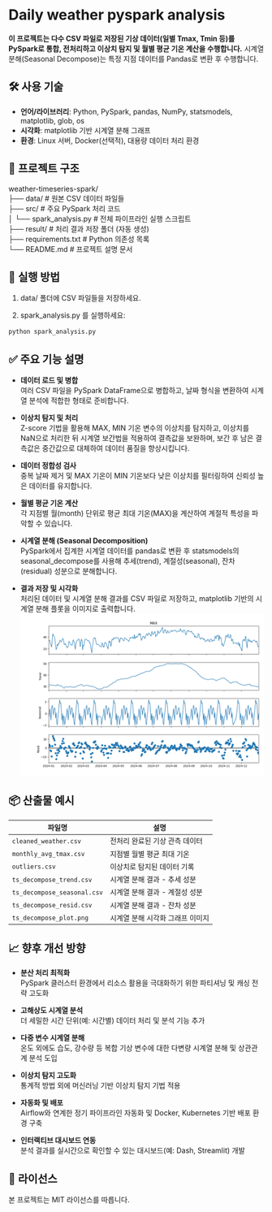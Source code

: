# Daily weather pyspark analysis

**이 프로젝트는 다수 CSV 파일로 저장된 기상 데이터(일별 Tmax, Tmin 등)를 PySpark로 통합, 전처리하고 이상치 탐지 및 월별 평균 기온 계산을 수행합니다.**
시계열 분해(Seasonal Decompose)는 특정 지점 데이터를 Pandas로 변환 후 수행합니다.


## 🛠 사용 기술

- **언어/라이브러리**: Python, PySpark, pandas, NumPy, statsmodels, matplotlib, glob, os  
- **시각화**: matplotlib 기반 시계열 분해 그래프  
- **환경**: Linux 서버, Docker(선택적), 대용량 데이터 처리 환경  

## 📁 프로젝트 구조

weather-timeseries-spark/  
├── data/                          # 원본 CSV 데이터 파일들  
├── src/                          # 주요 PySpark 처리 코드  
│   └── spark_analysis.py         # 전체 파이프라인 실행 스크립트  
├── result/                       # 처리 결과 저장 폴더 (자동 생성)  
├── requirements.txt              # Python 의존성 목록  
└── README.md                     # 프로젝트 설명 문서  

## 🚀 실행 방법

1. data/ 폴더에 CSV 파일들을 저장하세요.

2. spark_analysis.py 를 실행하세요:
```bash
python spark_analysis.py
```

## ✅ 주요 기능 설명

- **데이터 로드 및 병합**  
  여러 CSV 파일을 PySpark DataFrame으로 병합하고, 날짜 형식을 변환하여 시계열 분석에 적합한 형태로 준비합니다.

- **이상치 탐지 및 처리**  
  Z-score 기법을 활용해 MAX, MIN 기온 변수의 이상치를 탐지하고, 이상치를 NaN으로 처리한 뒤 시계열 보간법을 적용하여 결측값을 보완하며, 보간 후 남은 결측값은 중간값으로 대체하여 데이터 품질을 향상시킵니다.

- **데이터 정합성 검사**  
  중복 날짜 제거 및 MAX 기온이 MIN 기온보다 낮은 이상치를 필터링하여 신뢰성 높은 데이터를 유지합니다.

- **월별 평균 기온 계산**  
  각 지점별 월(month) 단위로 평균 최대 기온(MAX)을 계산하여 계절적 특성을 파악할 수 있습니다.

- **시계열 분해 (Seasonal Decomposition)**  
  PySpark에서 집계한 시계열 데이터를 pandas로 변환 후 statsmodels의 seasonal_decompose를 사용해 추세(trend), 계절성(seasonal), 잔차(residual) 성분으로 분해합니다.

- **결과 저장 및 시각화**  
  처리된 데이터 및 시계열 분해 결과를 CSV 파일로 저장하고, matplotlib 기반의 시계열 분해 플롯을 이미지로 출력합니다.
![Result Graph View](result/ts_decompose_plot.png)

## 📦 산출물 예시

| 파일명                     | 설명                          |
|----------------------------|-------------------------------|
| `cleaned_weather.csv`       | 전처리 완료된 기상 관측 데이터  |
| `monthly_avg_tmax.csv`      | 지점별 월별 평균 최대 기온      |
| `outliers.csv`              | 이상치로 탐지된 데이터 기록    |
| `ts_decompose_trend.csv`    | 시계열 분해 결과 - 추세 성분   |
| `ts_decompose_seasonal.csv` | 시계열 분해 결과 - 계절성 성분 |
| `ts_decompose_resid.csv`    | 시계열 분해 결과 - 잔차 성분   |
| `ts_decompose_plot.png`     | 시계열 분해 시각화 그래프 이미지 |

## 📈 향후 개선 방향

- **분산 처리 최적화**  
  PySpark 클러스터 환경에서 리소스 활용을 극대화하기 위한 파티셔닝 및 캐싱 전략 고도화

- **고해상도 시계열 분석**  
  더 세밀한 시간 단위(예: 시간별) 데이터 처리 및 분석 기능 추가

- **다중 변수 시계열 분해**  
  온도 외에도 습도, 강수량 등 복합 기상 변수에 대한 다변량 시계열 분해 및 상관관계 분석 도입

- **이상치 탐지 고도화**  
  통계적 방법 외에 머신러닝 기반 이상치 탐지 기법 적용

- **자동화 및 배포**  
  Airflow와 연계한 정기 파이프라인 자동화 및 Docker, Kubernetes 기반 배포 환경 구축

- **인터랙티브 대시보드 연동**  
  분석 결과를 실시간으로 확인할 수 있는 대시보드(예: Dash, Streamlit) 개발

## 🧾 라이선스

본 프로젝트는 MIT 라이선스를 따릅니다.
